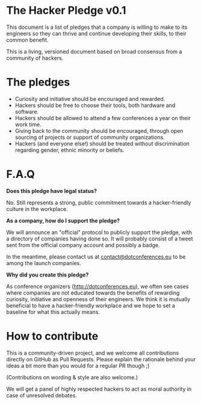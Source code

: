 The Hacker Pledge v0.1
======================

This document is a list of pledges that a company is willing to make to its engineers so they can thrive and continue developing their skills, to their common benefit.

This is a living, versioned document based on broad consensus from a community of hackers.

The pledges
===========

 * Curiosity and initiative should be encouraged and rewarded.
 * Hackers should be free to choose their tools, both hardware and software.
 * Hackers should be allowed to attend a few conferences a year on their work time.
 * Giving back to the community should be encouraged, through open sourcing of projects or support of community organizations.
 * Hackers (and everyone else!) should be treated without discrimination regarding gender, ethnic minority or beliefs.


F.A.Q
=====
 
**Does this pledge have legal status?**

No. Still represents a strong, public commitment towards a hacker-friendly culture in the workplace.

**As a company, how do I support the pledge?**

We will announce an "official" protocol to publicly support the pledge, with a directory of companies having done so. It will probably consist of a tweet sent from the official company account and possibly a badge.

In the meantime, please contact us at contact@dotconferences.eu to be among the launch companies.

**Why did you create this pledge?**

As conference organizers (http://dotconferences.eu), we often see cases where companies are not educated towards the benefits of rewarding curiosity, initiative and openness of their engineers. We think it is mutually beneficial to have a hacker-friendly workplace and we hope to set a baseline for what this actually means.


How to contribute
=================

This is a community-driven project, and we welcome all contributions directly on GitHub as Pull Requests. Please explain the rationale behind your ideas a bit more than you would for a regular PR though ;)

(Contributions on wording & style are also welcome.)

We will get a panel of highly respected hackers to act as moral authority in case of unresolved debates.
